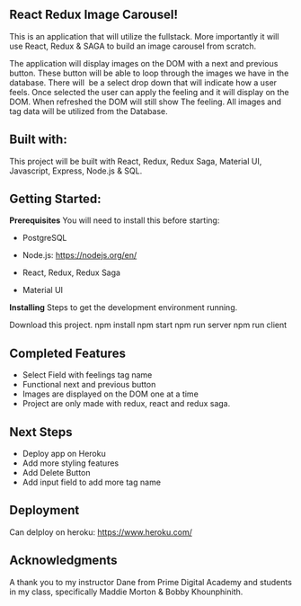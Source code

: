 ## React Redux Image Carousel!

This is an application that will utilize the fullstack.  More importantly it will use React, Redux & SAGA to build an image carousel from scratch. 

The application will display images on the DOM with a next and previous button. These button will be able to loop through the images we have in the database. There will  be a select drop down that will indicate how a user feels. Once selected the user can apply the feeling and it will display on the DOM. When refreshed the DOM will still show
The feeling. All images and tag data will be utilized from the Database. 

## Built with:  
This project will be built with React, Redux, Redux Saga, Material UI, Javascript, Express, Node.js & SQL. 

## Getting Started: 

**Prerequisites**
You will need to install this before starting:

- PostgreSQL

- Node.js:
https://nodejs.org/en/

- React, Redux, Redux Saga

- Material UI


**Installing**
Steps to get the development environment running.

Download this project.
npm install
npm start
npm run server
npm run client

## Completed Features

- Select Field with feelings tag name
- Functional next and previous button
- Images are displayed on the DOM one at a time
- Project are only made with redux, react and redux saga. 


## Next Steps

- Deploy app on Heroku
- Add more styling features
- Add Delete Button 
- Add input field to add more tag name

## Deployment

Can delploy on heroku:
https://www.heroku.com/

## Acknowledgments
A thank you to my instructor Dane from Prime Digital Academy and students in my class,  specifically Maddie Morton  & Bobby Khounphinith. 

